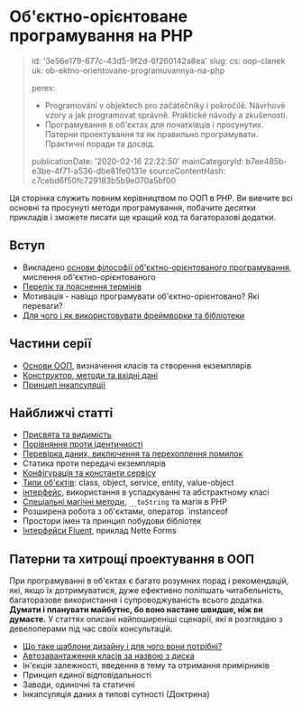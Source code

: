 Об'єктно-орієнтоване програмування на PHP
=========================================

> id: '3e56e179-877c-43d5-9f2d-6f260142a8ea'
> slug:
> 	cs: oop-clanek
> 	uk: ob-ektno-orientovane-programuvannya-na-php
> 
> perex:
> 	- Programování v objektech pro začátečníky i pokročilé. Návrhové vzory a jak programovat správně. Praktické návody a zkušenosti.
> 	- Програмування в об'єктах для початківців і просунутих. Патерни проектування та як правильно програмувати. Практичні поради та досвід.
> 
> publicationDate: '2020-02-16 22:22:50'
> mainCategoryId: b7ee485b-e3be-4f71-a536-dbe81fe0131e
> sourceContentHash: c7cebd6f50fc729183b5b9e070a5bf00

Ця сторінка служить повним керівництвом по ООП в PHP. Ви вивчите всі основні та просунуті методи програмування, побачите десятки прикладів і зможете писати ще кращий код та багаторазові додатки.

Вступ
--------------------

- Викладено <a href="/philosophy-oop">основи філософії об'єктно-орієнтованого програмування</a>, мислення об'єктно-орієнтованого
- <a href="/oop-concepts">Перелік та пояснення термінів</a>
- Мотивація - навіщо програмувати об'єктно-орієнтовано? Які переваги?
- <a href="/proc-use-frameworks">Для чого і як використовувати фреймворки та бібліотеки</a>

Частини серії
------------

- <a href="/uvod-do-oop">Основи ООП</a>, визначення класів та створення екземплярів
- <a href="/methods-and-passing-input">Конструктор, методи та вхідні дані</a>
- <a href="/encapsulation">Принцип інкапсуляції</a>

Найближчі статті
-------------------

- <a href="/dedication-and-visibility">Присвята та видимість</a>
- <a href="/comparison-vs-identity-oop">Порівняння проти ідентичності</a>
- <a href="/exceptions">Перевірка даних, виключення та перехоплення помилок</a>
- Статика проти передачі екземплярів
- <a href="/service-configuration">Конфігурація та константи сервісу</a>
- <a href="/object-types">Типи об'єктів</a>: class, object, service, entity, value-object
- <a href="/interface">інтерфейс</a>, використання в успадкуванні та абстрактному класі
- <a href="/magicke-methods-oop">Спеціальні магічні методи</a>, `__toString` та магія в PHP
- Розширена робота з об'єктами, оператор `instanceof
- Простори імен та принцип побудови бібліотек
- <a href="/fluent-interfaces">Інтерфейси Fluent</a>, приклад Nette Forms

Патерни та хитрощі проектування в ООП
----------------------------

При програмуванні в об'єктах є багато розумних порад і рекомендацій, які, якщо їх дотримуватися, дуже ефективно поліпшать читабельність, багаторазове використання і супроводжуваність всього додатка. **Думати і планувати майбутнє, бо воно настане швидше, ніж ви думаєте.** У статтях описані найпоширеніші сценарії, які я розглядаю з девелоперами під час своїх консультацій.

- <a href="/design-patterns">Що таке шаблони дизайну і для чого вони потрібні?</a>
- <a href="/autoloading-trid">Автозавантаження класів за назвою з диска</a>
- Ін'єкція залежності, введення в тему та отримання примірників
- Принцип єдиної відповідальності
- Заводи, одиночні та статичні
- Інкапсуляція даних в типові сутності (Доктрина)
